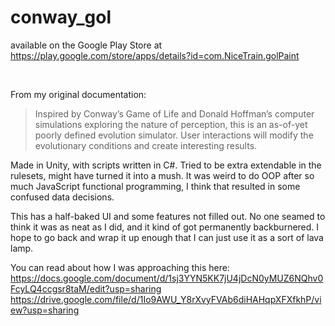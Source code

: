 # conway_gol

available on the Google Play Store at https://play.google.com/store/apps/details?id=com.NiceTrain.golPaint

&nbsp;

From my original documentation: 

>Inspired by Conway’s Game of Life and Donald Hoffman’s computer simulations exploring the nature of perception, this is an as-of-yet poorly defined evolution simulator.  User interactions will modify the evolutionary conditions and create interesting results.
	
Made in Unity, with scripts written in C#.  Tried to be extra extendable in the rulesets, might have turned it into a mush.
It was weird to do OOP after so much JavaScript functional programming, I think that resulted in some confused data decisions.


 This has a half-baked UI and some features not filled out.  No one seamed to think it was as neat as I did, and it kind of got permanently backburnered.
 I hope to go back and wrap it up enough that I can just use it as a sort of lava lamp.
 
 You can read about how I was approaching this here:
https://docs.google.com/document/d/1sj3YYN5KK7jU4jDcN0yMUZ6NQhv0FcyLQ4ccgsr8taM/edit?usp=sharing
https://drive.google.com/file/d/1Io9AWU_Y8rXvyFVAb6diHAHqpXFXfkhP/view?usp=sharing

